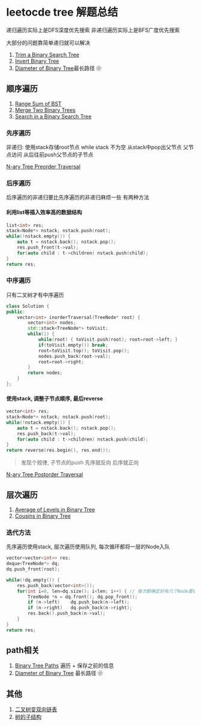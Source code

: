 # leetocde tree 解题总结

递归遍历实际上是DFS深度优先搜索
非递归遍历实际上是BFS广度优先搜索

大部分的问题靠简单递归就可以解决
1. [Trim a Binary Search Tree](https://leetcode.com/problems/trim-a-binary-search-tree/)
2. [Invert Binary Tree](https://leetcode.com/problems/invert-binary-tree/)
3. [Diameter of Binary Tree](https://leetcode.com/problems/diameter-of-binary-tree/)最长路径 ❀


## 顺序遍历

1. [Range Sum of BST](https://leetcode.com/problems/range-sum-of-bst/)
2. [Merge Two Binary Trees](https://leetcode.com/problems/merge-two-binary-trees/)
3. [Search in a Binary Search Tree](https://leetcode.com/problems/search-in-a-binary-search-tree/)

### 先序遍历
非递归:  使用stack存储root节点
        while stack 不为空
            从stack中pop出父节点
            父节点访问
            从后往前push父节点的子节点

[N-ary Tree Preorder Traversal](https://leetcode.com/problems/n-ary-tree-preorder-traversal/)



### 后序遍历
后序遍历的非递归要比先序遍历的非递归麻烦一些
有两种方法

#### 利用list等插入效率高的数据结构
``` cpp
list<int> res;
stack<Node*> nstack; nstack.push(root);
while(!nstack.empty()) {
    auto t = nstack.back(); nstack.pop();
    res.push_front(t->val);
    for(auto child : t->children) nstack.push(child);
}
return res;
```

### 中序遍历
只有二叉树才有中序遍历
``` c++
class Solution {
public:
    vector<int> inorderTraversal(TreeNode* root) {
        vector<int> nodes;
        std::stack<TreeNode*> toVisit;
        while(1) {
            while(root) { toVisit.push(root); root=root->left; }
            if(toVisit.empty()) break;
            root=toVisit.top(); toVisit.pop();
            nodes.push_back(root->val);
            root=root->right;
        }
        return nodes;
    }
};
```


#### 使用stack, 调整子节点顺序, 最后reverse
``` cpp
vector<int> res;
stack<Node*> nstack; nstack.push(root);
while(!nstack.empty()) {
    auto t = nstack.back(); nstack.pop();
    res.push_back(t->val);
    for(auto child : t->children) nstack.push(child);
}
return reverse(res.begin(), res.end());
```

> 发现个规律, 子节点的push 先序就反向 后序就正向

[N-ary Tree Postorder Traversal](https://leetcode.com/problems/n-ary-tree-postorder-traversal/)


## 层次遍历
1. [Average of Levels in Binary Tree](https://leetcode.com/problems/average-of-levels-in-binary-tree/)
2. [Cousins in Binary Tree](https://leetcode.com/problems/cousins-in-binary-tree/)


### 迭代方法
先序遍历使用stack, 层次遍历使用队列, 每次循环都将一层的Node入队
``` cpp
vector<vector<int>> res;
deque<TreeNode*> dq;
dq.push_front(root);

while(!dq.empty()) {
    res.push_back(vector<int>());
    for(int i=0, len=dq.size(); i<len; i++) { // 每次都确定好有几个Node要循环
        TreeNode *n = dq.front(); dq.pop_front();
        if (n->left)    dq.push_back(n->left);
        if (n->right)   dq.push_back(n->right);
        res.back().push_back(n->val);
    }
}
return res;
```



## path相关

1. [Binary Tree Paths](https://leetcode.com/problems/binary-tree-paths/) 遍历 + 保存之前的信息
2. [Diameter of Binary Tree](https://leetcode.com/problems/diameter-of-binary-tree/) 最长路径 ❀

## 其他
1. [二叉树变双向链表](https://leetcode-cn.com/problems/er-cha-sou-suo-shu-yu-shuang-xiang-lian-biao-lcof/)
2. [树的子结构](https://leetcode-cn.com/problems/shu-de-zi-jie-gou-lcof/)

